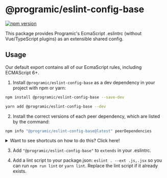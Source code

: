 # @programic/eslint-config-base

[![npm version](https://badge.fury.io/js/%40programic%2Feslint-config-base.svg)](http://badge.fury.io/js/%40programic%2Feslint-config-base)

This package provides Programic's EcmaScript .eslintrc (without Vue/TypeScript plugins) as an extensible shared config.

## Usage

Our default export contains all of our EcmaScript rules, including ECMAScript 6+.

1. Install `@programic/eslint-config-base` as a dev dependency in your project with npm or yarn:

  ```sh
  npm install @programic/eslint-config-base --save-dev
  ```
  ```sh
  yarn add @programic/eslint-config-base --dev
  ```

2. Install the correct versions of each peer dependency, which are listed by the command:

  ```sh
  npm info "@programic/eslint-config-base@latest" peerDependencies
  ```

<details>
  <summary>Want to see shortcuts on how to do this? Click here!</summary>

  If using **npm 5+**, use this shortcut

  ```sh
  npx install-peerdeps --dev @programic/eslint-config-base
  ```

  If using **yarn**, you can also use the shortcut described above if you have npm 5+ installed on your machine, as the command will detect that you are using yarn and will act accordingly.
  Otherwise, run `npm info "@programic/eslint-config-base@latest" peerDependencies` to list the peer dependencies and versions, then run `yarn add --dev <dependency>@<version>` for each listed peer dependency.


  If using **npm < 5**, Linux/OSX users can run

  ```sh
  (
    export PKG=@programic/eslint-config-base;
    npm info "$PKG@latest" peerDependencies --json | command sed 's/[\{\},]//g ; s/: /@/g' | xargs npm install --save-dev "$PKG@latest"
  )
  ```

  Which produces and runs a command like:

  ```sh
    npm install --save-dev @programic/eslint-config-base eslint@^#.#.# eslint-plugin-import@^#.#.#
  ```

  If using **npm < 5**, Windows users can either install all the peer dependencies manually, or use the [install-peerdeps](https://github.com/nathanhleung/install-peerdeps) cli tool.

  ```sh
  npm install -g install-peerdeps
  install-peerdeps --dev @programic/eslint-config-base
  ```

  The cli will produce and run a command like:

  ```sh
  npm install --save-dev @programic/eslint-config-base eslint@^#.#.# eslint-plugin-import@^#.#.#
  ```
</details>

3. Add `"@programic/eslint-config-base"` to `extends` in your .eslintrc.

4. Add a lint script to your package.json: `eslint . --ext .js,.jsx` so you can run `npm run lint` or `yarn lint`. Replace the lint script if it already exists.
